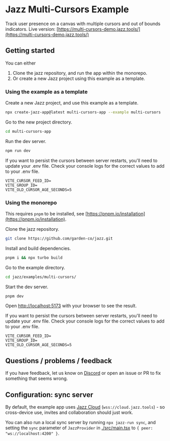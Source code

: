 # Jazz Multi-Cursors Example

Track user presence on a canvas with multiple cursors and out of bounds indicators.
Live version: [https://multi-cursors-demo.jazz.tools/](https://multi-cursors-demo.jazz.tools/)

## Getting started

You can either

1. Clone the jazz repository, and run the app within the monorepo.
2. Or create a new Jazz project using this example as a template.

### Using the example as a template

Create a new Jazz project, and use this example as a template.

```bash
npx create-jazz-app@latest multi-cursors-app --example multi-cursors
```

Go to the new project directory.

```bash
cd multi-cursors-app
```

Run the dev server.

```bash
npm run dev
```

If you want to persist the cursors between server restarts, you'll need to update your .env file. Check your console logs for the correct values to add to your .env file.

```
VITE_CURSOR_FEED_ID=
VITE_GROUP_ID=
VITE_OLD_CURSOR_AGE_SECONDS=5
```

### Using the monorepo

This requires `pnpm` to be installed, see [https://pnpm.io/installation](https://pnpm.io/installation).

Clone the jazz repository.

```bash
git clone https://github.com/garden-co/jazz.git
```

Install and build dependencies.

```bash
pnpm i && npx turbo build
```

Go to the example directory.

```bash
cd jazz/examples/multi-cursors/
```

Start the dev server.

```bash
pnpm dev
```

Open [http://localhost:5173](http://localhost:5173) with your browser to see the result.

If you want to persist the cursors between server restarts, you'll need to update your .env file. Check your console logs for the correct values to add to your .env file.

```
VITE_CURSOR_FEED_ID=
VITE_GROUP_ID=
VITE_OLD_CURSOR_AGE_SECONDS=5
```

## Questions / problems / feedback

If you have feedback, let us know on [Discord](https://discord.gg/utDMjHYg42) or open an issue or PR to fix something that seems wrong.

## Configuration: sync server

By default, the example app uses [Jazz Cloud](https://jazz.tools/cloud) (`wss://cloud.jazz.tools`) - so cross-device use, invites and collaboration should just work.

You can also run a local sync server by running `npx jazz-run sync`, and setting the `sync` parameter of `JazzProvider` in [./src/main.tsx](./src/main.tsx) to `{ peer: "ws://localhost:4200" }`.
